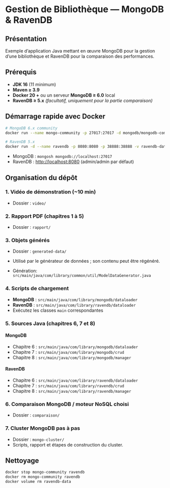 # Gestion de Bibliothèque — MongoDB & RavenDB

## Présentation

Exemple d’application Java mettant en œuvre MongoDB pour la gestion d’une bibliothèque et RavenDB pour la comparaison des performances.

## Prérequis

* **JDK 16** (11 minimum)
* **Maven ≥  3.9**
* **Docker 20 +** ou un serveur **MongoDB ≥  6.0** local
* **RavenDB ≥  5.x** *(facultatif, uniquement pour la partie comparaison)*

## Démarrage rapide avec Docker

```bash
# MongoDB 6.x community
docker run --name mongo-community -p 27017:27017 -d mongodb/mongodb-community-server:latest

# RavenDB 5.x
docker run -d --name ravendb -p 8080:8080 -p 38888:38888 -v ravendb-data:/opt/RavenDB/Server/RavenData ravendb/ravendb:latest
```

* MongoDB : `mongosh mongodb://localhost:27017`
* RavenDB : [http://localhost:8080](http://localhost:8080) (admin/admin par défaut)

## Organisation du dépôt

### 1. Vidéo de démonstration (\~10 min)

* Dossier : `video/`

### 2. Rapport PDF (chapitres 1 à 5)

* Dossier : `rapport/`

### 3. Objets générés

* Dossier : `generated-data/`
* Utilisé par le générateur de données  ; son contenu peut être régénéré.

* Génération: `src/main/java/com/library/common/util/ModelDataGenerator.java`

### 4. Scripts de chargement

* **MongoDB** : `src/main/java/com/library/mongodb/dataloader`
* **RavenDB** : `src/main/java/com/library/ravendb/dataloader`
* Exécutez les classes `main` correspondantes

### 5. Sources Java (chapitres 6, 7 et 8)

#### MongoDB

* Chapitre 6 : `src/main/java/com/library/mongodb/dataloader`
* Chapitre 7 : `src/main/java/com/library/mongodb/crud`
* Chapitre 8 : `src/main/java/com/library/mongodb/manager`

#### RavenDB

* Chapitre 6 : `src/main/java/com/library/ravendb/dataloader`
* Chapitre 7 : `src/main/java/com/library/ravendb/crud`
* Chapitre 8 : `src/main/java/com/library/ravendb/manager`

### 6. Comparaison MongoDB / moteur NoSQL choisi

* Dossier : `comparaison/`

### 7. Cluster MongoDB pas à pas

* Dossier : `mongo-cluster/`
* Scripts, rapport et étapes de construction du cluster.

## Nettoyage

```bash
docker stop mongo-community ravendb
docker rm mongo-community ravendb
docker volume rm ravendb-data
```